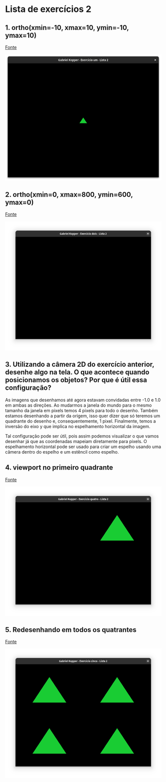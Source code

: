 # Lista de exercícios 2

## 1. ortho(xmin=-10, xmax=10, ymin=-10, ymax=10)

[Fonte](apps/um.cpp)

![](images/um.png)

## 2. ortho(xmin=0, xmax=800, ymin=600, ymax=0)

[Fonte](src/dois.cpp)

![](images/dois.png)

## 3. Utilizando a câmera 2D do exercício anterior, desenhe algo na tela. O que acontece quando posicionamos os objetos? Por que é útil essa configuração?

As imagens que desenhamos até agora estavam convidadas entre -1.0 e 1.0 em
ambas as direções. Ao mudarmos a janela do mundo para o mesmo tamanho da janela
em pixels temos 4 pixels para todo o desenho. Também estamos desenhando a
partir da origem, isso quer dizer que só teremos um quadrante do desenho e,
consequentemente, 1 pixel. Finalmente, temos a inversão do eixo y que implica
no espelhamento horizontal da imagem.

Tal configuração pode ser útil, pois assim podemos visualizar o que vamos
desenhar já que as coordenadas mapeiam diretamente para pixels. O espelhamento
horizontal pode ser usado para criar um espelho usando uma câmera dentro do
espelho e um estêncil como espelho.

## 4. viewport no primeiro quadrante

[Fonte](src/quatro.cpp)

![](images/quatro.png)

## 5. Redesenhando em todos os quatrantes

[Fonte](src/cinco.cpp)

![](images/cinco.png)
